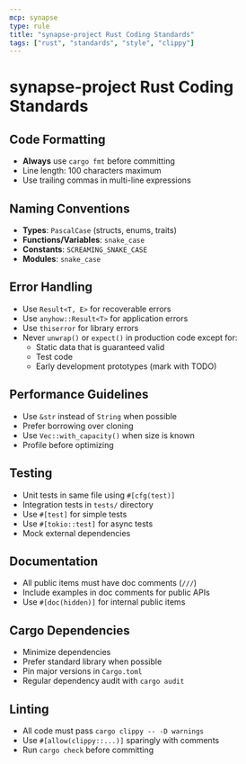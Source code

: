```yaml
---
mcp: synapse
type: rule
title: "synapse-project Rust Coding Standards"
tags: ["rust", "standards", "style", "clippy"]
---
```


# synapse-project Rust Coding Standards

## Code Formatting
- **Always** use `cargo fmt` before committing
- Line length: 100 characters maximum
- Use trailing commas in multi-line expressions

## Naming Conventions
- **Types**: `PascalCase` (structs, enums, traits)
- **Functions/Variables**: `snake_case`
- **Constants**: `SCREAMING_SNAKE_CASE`
- **Modules**: `snake_case`

## Error Handling
- Use `Result<T, E>` for recoverable errors
- Use `anyhow::Result<T>` for application errors
- Use `thiserror` for library errors
- Never `unwrap()` or `expect()` in production code except for:
  - Static data that is guaranteed valid
  - Test code
  - Early development prototypes (mark with TODO)

## Performance Guidelines
- Use `&str` instead of `String` when possible
- Prefer borrowing over cloning
- Use `Vec::with_capacity()` when size is known
- Profile before optimizing

## Testing
- Unit tests in same file using `#[cfg(test)]`
- Integration tests in `tests/` directory
- Use `#[test]` for simple tests
- Use `#[tokio::test]` for async tests
- Mock external dependencies

## Documentation
- All public items must have doc comments (`///`)
- Include examples in doc comments for public APIs
- Use `#[doc(hidden)]` for internal public items

## Cargo Dependencies
- Minimize dependencies
- Prefer standard library when possible
- Pin major versions in `Cargo.toml`
- Regular dependency audit with `cargo audit`

## Linting
- All code must pass `cargo clippy -- -D warnings`
- Use `#[allow(clippy::...)]` sparingly with comments
- Run `cargo check` before committing
